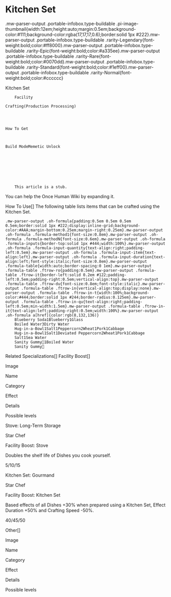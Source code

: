 # Kitchen Set

.mw-parser-output .portable-infobox.type-buildable .pi-image-thumbnail{width:12em;height:auto;margin:0.5em;background-color:#111;background-color:rgba(17,17,17,0.6);border:solid 1px #222}.mw-parser-output .portable-infobox.type-buildable .rarity-Legendary{font-weight:bold;color:#ff8000}.mw-parser-output .portable-infobox.type-buildable .rarity-Epic{font-weight:bold;color:#a335ee}.mw-parser-output .portable-infobox.type-buildable .rarity-Rare{font-weight:bold;color:#0070dd}.mw-parser-output .portable-infobox.type-buildable .rarity-Standard{font-weight:bold;color:#1eff00}.mw-parser-output .portable-infobox.type-buildable .rarity-Normal{font-weight:bold;color:#cccccc}

Kitchen Set

	

	
		Facility
	
	Crafting(Production Processing)




	How To Get


	
	Build ModeMemetic Unlock







    
        This article is a stub.
        
You can help the Once Human Wiki by expanding it.

        
    

How To Use[]
The following table lists items that can be crafted using the Kitchen Set.

	.mw-parser-output .oh-formula{padding:0.5em 0.5em 0.5em 0.5em;border:solid 1px #222;display:inline-grid;background-color:#AAA;margin-bottom:0.25em;margin-right:0.25em}.mw-parser-output .oh-formula .formula-method1{font-size:0.8em}.mw-parser-output .oh-formula .formula-methodN{font-size:0.6em}.mw-parser-output .oh-formula .formula-inputs{border-top:solid 1px #444;width:100%}.mw-parser-output .oh-formula .formula-input-quantity{text-align:right;padding-left:0.5em}.mw-parser-output .oh-formula .formula-input-item{text-align:left}.mw-parser-output .oh-formula .formula-input-duration{text-align:left;font-style:italic;font-size:0.8em}.mw-parser-output .formula-table{width:auto;border-spacing:0 1em}.mw-parser-output .formula-table .ftrow-ro{padding:0.5em}.mw-parser-output .formula-table .ftrow-it{border-left:solid 0.2em #122;padding-left:0.5em;padding-right:0.5em;vertical-align:top}.mw-parser-output .formula-table .ftrow-du{font-size:0.8em;font-style:italic}.mw-parser-output .formula-table .ftrow-in{vertical-align:top;display:none}.mw-parser-output .formula-table .ftrow-in-t{width:100%;background-color:#444;border:solid 1px #244;border-radius:0.125em}.mw-parser-output .formula-table .ftrow-in-qu{text-align:right;padding-left:0.5em;min-width:1.5em}.mw-parser-output .formula-table .ftrow-in-it{text-align:left;padding-right:0.5em;width:100%}.mw-parser-output .oh-formula a[href]{color:rgb(8,132,136)}
		Blueberry Soda1Blueberry1Glass
		Boiled Water3Dirty Water
		Hug-in-a-Bowl1Salt1Peppercorn2Wheat1Pork1Cabbage
		Hug-in-a-Bowl1Salt1Deviated Peppercorn2Wheat1Pork1Cabbage
		Salt1Sea Water
		Sanity Gummy🚧1Boiled Water
		Sanity Gummy🚧
	
Related Specializations[]
Facility Boost[]


Image

Name

Category

Effect

Details

Possible levels




Stove: Long-Term Storage

Star Chef

Facility Boost: Stove

Doubles the shelf life of Dishes you cook yourself.

5/10/15




Kitchen Set: Gourmand

Star Chef

Facility Boost: Kitchen Set

Based effects of all Dishes +30% when prepared using a Kitchen Set, Effect Duration +50% and Crafting Speed -50%.

40/45/50


Other[]


Image

Name

Category

Effect

Details

Possible levels
